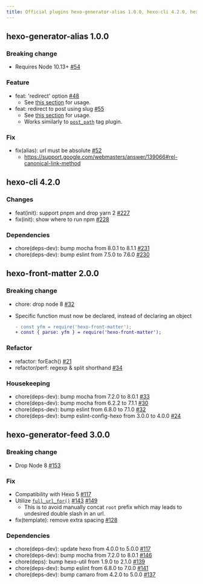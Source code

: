 ```yaml
---
title: Official plugins hexo-generator-alias 1.0.0, hexo-cli 4.2.0, hexo-front-matter 2.0.0 & hexo-generator-feed 3.0.0 released
---
```


## hexo-generator-alias 1.0.0

### Breaking change

- Requires Node 10.13+ [#54]

### Feature

- feat: 'redirect' option [#48]
  - See [this section](https://github.com/hexojs/hexo-generator-alias#redirect) for usage.
- feat: redirect to post using slug [#55]
  - See [this section](https://github.com/hexojs/hexo-generator-alias#redirect-to-a-post) for usage.
  - Works similarly to [`post_path`](https://hexo.io/docs/tag-plugins#Include-Posts) tag plugin.

### Fix

- fix(alias): url must be absolute [#52]
  - <https://support.google.com/webmasters/answer/139066#rel-canonical-link-method>

[#54]: https://github.com/hexojs/hexo-generator-alias/pull/54
[#48]: https://github.com/hexojs/hexo-generator-alias/pull/48
[#55]: https://github.com/hexojs/hexo-generator-alias/pull/55
[#52]: https://github.com/hexojs/hexo-generator-alias/pull/52

## hexo-cli 4.2.0

### Changes

- feat(init): support pnpm and drop yarn 2 [#227]
- fix(init): show where to run npm [#228]

### Dependencies

- chore(deps-dev): bump mocha from 8.0.1 to 8.1.1 [#231]
- chore(deps-dev): bump eslint from 7.5.0 to 7.6.0 [#230]

[#227]: https://github.com/hexojs/hexo-cli/pull/227
[#228]: https://github.com/hexojs/hexo-cli/pull/228
[#231]: https://github.com/hexojs/hexo-cli/pull/231
[#230]: https://github.com/hexojs/hexo-cli/pull/230

## hexo-front-matter 2.0.0

### Breaking change

- chore: drop node 8 [#32]
- Specific function must now be declared, instead of declaring an object

  ```diff
  - const yfm = require('hexo-front-matter');
  + const { parse: yfm } = require('hexo-front-matter');
  ```

### Refactor

- refactor: forEach() [#21]
- refactor/perf: regexp & split shorthand [#34]

### Housekeeping

- chore(deps-dev): bump mocha from 7.2.0 to 8.0.1 [#33]
- chore(deps-dev): bump mocha from 6.2.2 to 7.1.1 [#30]
- chore(deps-dev): bump eslint from 6.8.0 to 7.1.0 [#32]
- chore(deps-dev): bump eslint-config-hexo from 3.0.0 to 4.0.0 [#24]

[#21]: https://github.com/hexojs/hexo-front-matter/pull/21
[#34]: https://github.com/hexojs/hexo-front-matter/pull/34
[#33]: https://github.com/hexojs/hexo-front-matter/pull/33
[#30]: https://github.com/hexojs/hexo-front-matter/pull/30
[#32]: https://github.com/hexojs/hexo-front-matter/pull/32
[#24]: https://github.com/hexojs/hexo-front-matter/pull/24

## hexo-generator-feed 3.0.0

### Breaking change

- Drop Node 8 [#153]

### Fix

- Compatibility with Hexo 5 [#117]
- Utilize [`full_url_for()`](https://github.com/hexojs/hexo-util/#full_url_forpath) [#143] [#149]
  - This is to avoid manually concat `root` prefix which may leads to undesired double slash in an url.
- fix(template): remove extra spacing [#128]

### Dependencies

- chore(deps-dev): update hexo from 4.0.0 to 5.0.0 [#117]
- chore(deps-dev): bump mocha from 7.2.0 to 8.0.1 [#146]
- chore(deps): bump hexo-util from 1.9.0 to 2.1.0 [#139]
- chore(deps-dev): bump eslint from 6.8.0 to 7.0.0 [#141]
- chore(deps-dev): bump camaro from 4.2.0 to 5.0.0 [#137]

[#153]: https://github.com/hexojs/hexo-generator-feed/pull/153
[#117]: https://github.com/hexojs/hexo-generator-feed/pull/117
[#143]: https://github.com/hexojs/hexo-generator-feed/pull/143
[#149]: https://github.com/hexojs/hexo-generator-feed/pull/149
[#128]: https://github.com/hexojs/hexo-generator-feed/pull/128
[#117]: https://github.com/hexojs/hexo-generator-feed/pull/117
[#146]: https://github.com/hexojs/hexo-generator-feed/pull/146
[#139]: https://github.com/hexojs/hexo-generator-feed/pull/139
[#141]: https://github.com/hexojs/hexo-generator-feed/pull/141
[#137]: https://github.com/hexojs/hexo-generator-feed/pull/137
